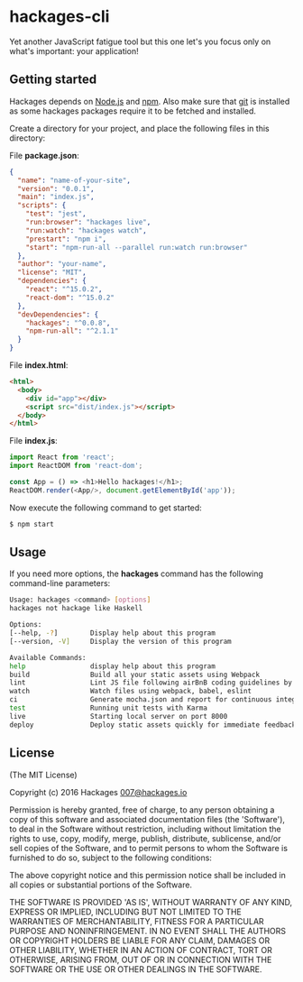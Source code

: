 # hackages-cli
Yet another JavaScript fatigue tool but this one let's you focus only on what's important: your application!

## Getting started

Hackages depends on [Node.js](http://nodejs.org/) and [npm](http://npmjs.org/). Also make sure that [git](http://git-scm.com/) is installed as some hackages packages require it to be fetched and installed.

Create a directory for your project, and place the following files in this directory:

File **package.json**:

```json
{
  "name": "name-of-your-site",
  "version": "0.0.1",
  "main": "index.js",
  "scripts": {
    "test": "jest",
    "run:browser": "hackages live",
    "run:watch": "hackages watch",
    "prestart": "npm i",
    "start": "npm-run-all --parallel run:watch run:browser"
  },
  "author": "your-name",
  "license": "MIT",
  "dependencies": {
    "react": "^15.0.2",
    "react-dom": "^15.0.2"
  },
  "devDependencies": {
    "hackages": "^0.0.8",
    "npm-run-all": "^2.1.1"
  }
}
```

File **index.html**:

```html
<html>
  <body>
    <div id="app"></div>
    <script src="dist/index.js"></script>
  </body>
</html>
```

File **index.js**:

```javascript
import React from 'react';
import ReactDOM from 'react-dom';

const App = () => <h1>Hello hackages!</h1>;
ReactDOM.render(<App/>, document.getElementById('app'));
```

Now execute the following command to get started:

```sh
$ npm start
```

## Usage

If you need more options, the **hackages** command has the following command-line parameters:

```sh
Usage: hackages <command> [options]
hackages not hackage like Haskell

Options:
[--help, -?]        Display help about this program
[--version, -V]     Display the version of this program

Available Commands:
help                display help about this program
build               Build all your static assets using Webpack
lint                Lint JS file following airBnB coding guidelines by default
watch               Watch files using webpack, babel, eslint
ci                  Generate mocha.json and report for continuous integration
test                Running unit tests with Karma
live                Starting local server on port 8000
deploy              Deploy static assets quickly for immediate feedback
```

## License

(The MIT License)

Copyright (c) 2016 Hackages <007@hackages.io>

Permission is hereby granted, free of charge, to any person obtaining a copy of
this software and associated documentation files (the 'Software'), to deal in
the Software without restriction, including without limitation the rights to
use, copy, modify, merge, publish, distribute, sublicense, and/or sell copies
of the Software, and to permit persons to whom the Software is furnished to do
so, subject to the following conditions:

The above copyright notice and this permission notice shall be included in all
copies or substantial portions of the Software.

THE SOFTWARE IS PROVIDED 'AS IS', WITHOUT WARRANTY OF ANY KIND, EXPRESS OR
IMPLIED, INCLUDING BUT NOT LIMITED TO THE WARRANTIES OF MERCHANTABILITY,
FITNESS FOR A PARTICULAR PURPOSE AND NONINFRINGEMENT. IN NO EVENT SHALL THE
AUTHORS OR COPYRIGHT HOLDERS BE LIABLE FOR ANY CLAIM, DAMAGES OR OTHER
LIABILITY, WHETHER IN AN ACTION OF CONTRACT, TORT OR OTHERWISE, ARISING FROM,
OUT OF OR IN CONNECTION WITH THE SOFTWARE OR THE USE OR OTHER DEALINGS IN THE
SOFTWARE.

